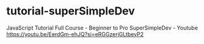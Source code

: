 # tutorial-superSimpleDev
JavaScript Tutorial Full Course - Beginner to Pro  SuperSimpleDev - Youtube  https://youtu.be/EerdGm-ehJQ?si=eRGGzerjGLtbevP2
